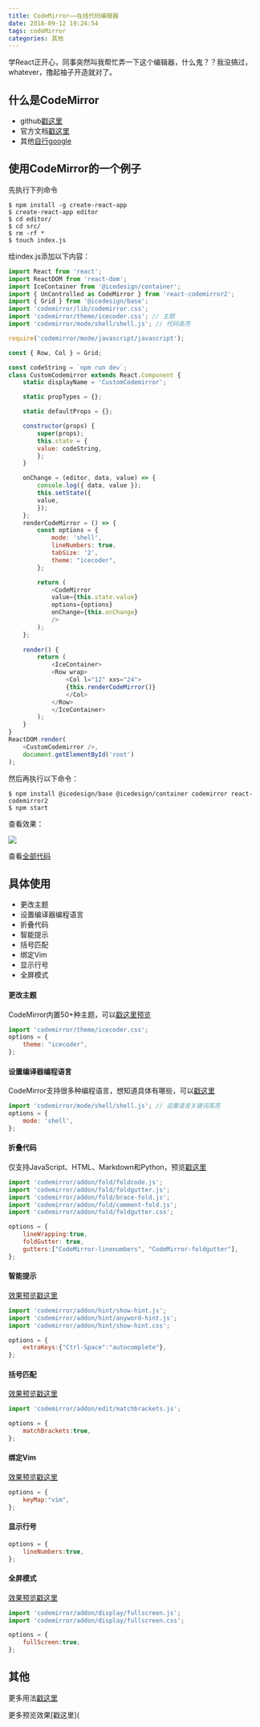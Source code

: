 ```yaml
---
title: CodeMirror——在线代码编辑器
date: 2018-09-12 19:24:54
tags: codeMirror
categories: 其他
---
```


学React正开心，同事突然叫我帮忙弄一下这个编辑器，什么鬼？？我没搞过，whatever，撸起袖子开造就对了。

## 什么是CodeMirror

- github[戳这里](https://github.com/codemirror/CodeMirror)
- 官方文档[戳这里](https://codemirror.net/)
- 其他[自行google](https://www.google.com.hk/?gws_rd=cr,ssl)



## 使用CodeMirror的一个例子

先执行下列命令

```shell
$ npm install -g create-react-app
$ create-react-app editor
$ cd editor/
$ cd src/
$ rm -rf *
$ touch index.js
```

给index.js添加以下内容：

```js
import React from 'react';
import ReactDOM from 'react-dom';
import IceContainer from '@icedesign/container';
import { UnControlled as CodeMirror } from 'react-codemirror2';
import { Grid } from '@icedesign/base';
import 'codemirror/lib/codemirror.css';
import 'codemirror/theme/icecoder.css'; // 主题
import 'codemirror/mode/shell/shell.js'; // 代码高亮

require('codemirror/mode/javascript/javascript');

const { Row, Col } = Grid;

const codeString = `npm run dev`;
class CustomCodemirror extends React.Component {
    static displayName = 'CustomCodemirror';

    static propTypes = {};

    static defaultProps = {};

    constructor(props) {
        super(props);
        this.state = {
        value: codeString,
        };
    }

    onChange = (editor, data, value) => {
        console.log({ data, value });
        this.setState({
        value,
        });
    };
    renderCodeMirror = () => {
        const options = {
            mode: 'shell',
            lineNumbers: true,
            tabSize: '2',
            theme: "icecoder",
        };

        return (
            <CodeMirror
            value={this.state.value}
            options={options}
            onChange={this.onChange}
            />
        );
    };
    
    render() {
        return (
            <IceContainer>
            <Row wrap>
                <Col l="12" xxs="24">
                {this.renderCodeMirror()}
                </Col>
            </Row>
            </IceContainer>
        );
    }
}
ReactDOM.render(
    <CustomCodemirror />,
    document.getElementById('root')
);
```

然后再执行以下命令：

```shell
$ npm install @icedesign/base @icedesign/container codemirror react-codemirror2
$ npm start
```

查看效果：

![](http://p1cjg886l.bkt.clouddn.com/codemirror.png)

查看[全部代码](https://github.com/Evey-huang/CodeMirror)

## 具体使用

- 更改主题
- 设置编译器编程语言
- 折叠代码
- 智能提示
- 括号匹配
- 绑定Vim
- 显示行号
- 全屏模式

#### 更改主题

CodeMirror内置50+种主题，可以[戳这里预览](https://codemirror.net/demo/theme.html)

```js
import 'codemirror/theme/icecoder.css';
options = {
    theme: "icecoder",
};
```

#### 设置编译器编程语言

CodeMirror支持很多种编程语言，想知道具体有哪些，可以[戳这里](https://codemirror.net/mode/index.html)

```js
import 'codemirror/mode/shell/shell.js'; // 设置语言关键词高亮
options = {
    mode: 'shell',
};
```

#### 折叠代码

仅支持JavaScript、HTML、Markdown和Python，预览[戳这里](https://codemirror.net/demo/folding.html)

```js
import 'codemirror/addon/fold/foldcode.js';
import 'codemirror/addon/fold/foldgutter.js';
import 'codemirror/addon/fold/brace-fold.js';
import 'codemirror/addon/fold/comment-fold.js';
import 'codemirror/addon/fold/foldgutter.css';

options = {
    lineWrapping:true,
    foldGutter: true,
    gutters:["CodeMirror-linenumbers", "CodeMirror-foldgutter"],
};
```

#### 智能提示

[效果预览戳这里](https://codemirror.net/demo/complete.html)

```js
import 'codemirror/addon/hint/show-hint.js';
import 'codemirror/addon/hint/anyword-hint.js';
import 'codemirror/addon/hint/show-hint.css';

options = {
    extraKeys:{"Ctrl-Space":"autocomplete"},
};
```

#### 括号匹配

[效果预览戳这里](https://codemirror.net/demo/closebrackets.html)

```js
import 'codemirror/addon/edit/matchbrackets.js';

options = {
    matchBrackets:true,
};
```

#### 绑定Vim

[效果预览戳这里](https://codemirror.net/demo/vim.html)

```js
options = {
    keyMap:"vim",
};
```

#### 显示行号

```js
options = {
    lineNumbers:true,
};
```

#### 全屏模式

[效果预览戳这里](https://codemirror.net/demo/fullscreen.html)

```js
import 'codemirror/addon/display/fullscreen.js';
import 'codemirror/addon/display/fullscreen.css';

options = {
    fullScreen:true,
};
```

## 其他

更多用法[戳这里](https://codemirror.net/)

更多预览效果[戳这里](